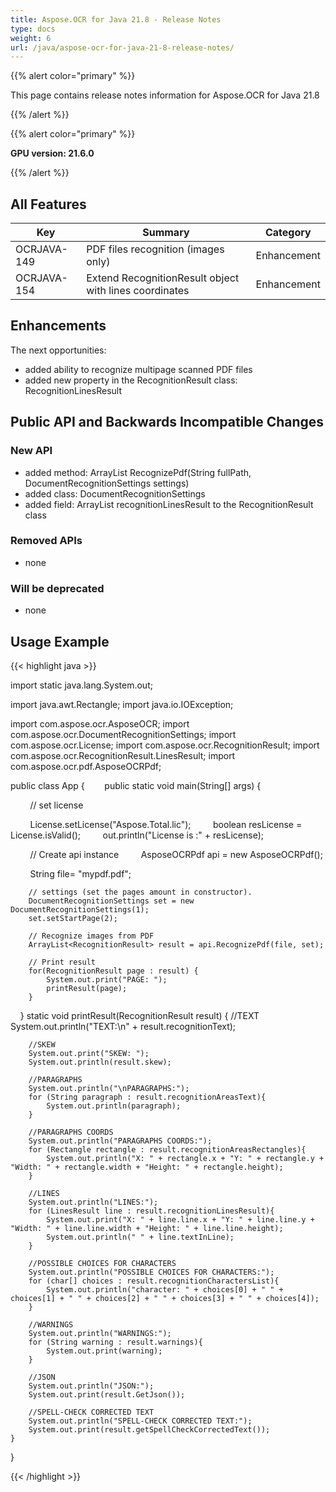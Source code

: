 ```yaml
---
title: Aspose.OCR for Java 21.8 - Release Notes
type: docs
weight: 6
url: /java/aspose-ocr-for-java-21-8-release-notes/
---
```


{{% alert color="primary" %}}

This page contains release notes information for Aspose.OCR for Java 21.8

{{% /alert %}}

{{% alert color="primary" %}}

**GPU version: 21.6.0**

{{% /alert %}}

## All Features

|Key|Summary|Category|
|---|---|---|
|OCRJAVA-149|PDF files recognition (images only)|Enhancement|
|OCRJAVA-154|Extend RecognitionResult object with lines coordinates|Enhancement|


## Enhancements

The next opportunities:

- added ability to recognize multipage scanned PDF files
- added new property in the RecognitionResult class: RecognitionLinesResult

## Public API and Backwards Incompatible Changes

### New API

-  added method: ArrayList<RecognitionResult> RecognizePdf(String fullPath, DocumentRecognitionSettings settings)
-  added class: DocumentRecognitionSettings
-  added field:  ArrayList<LinesResult> recognitionLinesResult to the RecognitionResult class

### Removed APIs

- none


### Will be deprecated

- none

## Usage Example

{{< highlight java >}}

import static java.lang.System.out;

import java.awt.Rectangle;
import java.io.IOException;

import com.aspose.ocr.AsposeOCR;
import com.aspose.ocr.DocumentRecognitionSettings;
import com.aspose.ocr.License;
import com.aspose.ocr.RecognitionResult;
import com.aspose.ocr.RecognitionResult.LinesResult;
import com.aspose.ocr.pdf.AsposeOCRPdf;


public class App {
       public static void main(String[] args) {

        // set license    

        License.setLicense("Aspose.Total.lic");
        boolean resLicense = License.isValid();
        out.println("License is :" + resLicense);

        // Create api instance
        AsposeOCRPdf api = new AsposeOCRPdf();

        String file= "mypdf.pdf";		
		
	    // settings (set the pages amount in constructor). 
		DocumentRecognitionSettings set = new DocumentRecognitionSettings(1);
		set.setStartPage(2);
		
		// Recognize images from PDF 
		ArrayList<RecognitionResult> result = api.RecognizePdf(file, set);

		// Print result
		for(RecognitionResult page : result) {
			System.out.print("PAGE: ");
			printResult(page);
		}

    }
  static void printResult(RecognitionResult result) {
    	//TEXT
    	System.out.println("TEXT:\n" + result.recognitionText);
    	
    	//SKEW
    	System.out.print("SKEW: ");
    	System.out.println(result.skew);
    	
    	//PARAGRAPHS
    	System.out.println("\nPARAGRAPHS:");    	
    	for (String paragraph : result.recognitionAreasText){
    		System.out.println(paragraph);
    	}
    	
     	//PARAGRAPHS COORDS
    	System.out.println("PARAGRAPHS COORDS:");
    	for (Rectangle rectangle : result.recognitionAreasRectangles){
    		System.out.println("X: " + rectangle.x + "Y: " + rectangle.y + "Width: " + rectangle.width + "Height: " + rectangle.height);
    	}
    	
    	//LINES
    	System.out.println("LINES:");
    	for (LinesResult line : result.recognitionLinesResult){
    		System.out.print("X: " + line.line.x + "Y: " + line.line.y + "Width: " + line.line.width + "Height: " + line.line.height);
    		System.out.println(" " + line.textInLine);
    	}
    	
    	//POSSIBLE CHOICES FOR CHARACTERS
    	System.out.println("POSSIBLE CHOICES FOR CHARACTERS:");
    	for (char[] choices : result.recognitionCharactersList){
    		System.out.println("character: " + choices[0] + " " + choices[1] + " " + choices[2] + " " + choices[3] + " " + choices[4]);
    	}    	
    	
    	//WARNINGS
    	System.out.println("WARNINGS:");
    	for (String warning : result.warnings){
    		System.out.print(warning);
    	}
    	
    	//JSON
    	System.out.println("JSON:");
    	System.out.print(result.GetJson());
    	
    	//SPELL-CHECK CORRECTED TEXT
    	System.out.println("SPELL-CHECK CORRECTED TEXT:");
    	System.out.print(result.getSpellCheckCorrectedText());
    }
}

{{< /highlight >}}
